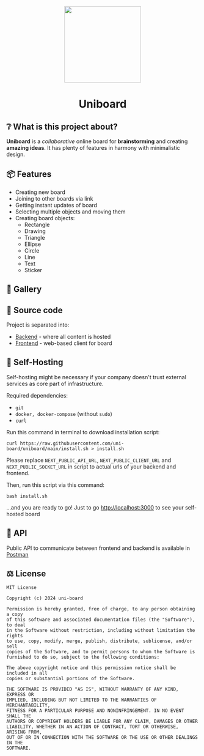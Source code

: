 <p align="center">
  <img width="200" src="https://github.com/uni-board/backend/assets/79582543/520cea7d-18a7-4bb8-8f92-dd7f03a92d29" />
</p>
<h1 align="center">Uniboard</h1>

## ❔ What is this project about?
**Uniboard** is a _collaborative_ online board for **brainstorming** and creating **amazing ideas**.
It has plenty of features in harmony with minimalistic design.

## 📦 Features
- Creating new board
- Joining to other boards via link
- Getting instant updates of board
- Selecting multiple objects and moving them
- Creating board objects:
  - Rectangle
  - Drawing
  - Triangle
  - Ellipse
  - Circle
  - Line
  - Text
  - Sticker

## 👀 Gallery

[](https://github.com/uni-board/uniboard/assets/79582543/e4557f01-bd0a-44db-a104-3a632df4487d)

## 📂 Source code

Project is separated into:
- [Backend](https://github.com/uni-board/backend) - where all content is hosted
- [Frontend](https://github.com/uni-board/frontend) - web-based client for board

## 🏡 Self-Hosting

Self-hosting might be necessary if your company doesn't trust external services as core part of infrastructure.

Required dependencies:
- `git`
- `docker, docker-compose` (without `sudo`)
- `curl`

Run this command in terminal to download installation script:
```shell
curl https://raw.githubusercontent.com/uni-board/uniboard/main/install.sh > install.sh
```
Please replace `NEXT_PUBLIC_API_URL`, `NEXT_PUBLIC_CLIENT_URL` and `NEXT_PUBLIC_SOCKET_URL`
in script to actual urls of your backend and frontend.

Then, run this script via this command:
```shell
bash install.sh
```

...and you are ready to go! Just to go [http://localhost:3000](http://localhost:3000) to see your self-hosted board

## 🌉 API
Public API to communicate between frontend and backend is available in [Postman](https://documenter.getpostman.com/view/33493459/2sA3JM61CJ)
## ⚖ License
```
MIT License

Copyright (c) 2024 uni-board

Permission is hereby granted, free of charge, to any person obtaining a copy
of this software and associated documentation files (the "Software"), to deal
in the Software without restriction, including without limitation the rights
to use, copy, modify, merge, publish, distribute, sublicense, and/or sell
copies of the Software, and to permit persons to whom the Software is
furnished to do so, subject to the following conditions:

The above copyright notice and this permission notice shall be included in all
copies or substantial portions of the Software.

THE SOFTWARE IS PROVIDED "AS IS", WITHOUT WARRANTY OF ANY KIND, EXPRESS OR
IMPLIED, INCLUDING BUT NOT LIMITED TO THE WARRANTIES OF MERCHANTABILITY,
FITNESS FOR A PARTICULAR PURPOSE AND NONINFRINGEMENT. IN NO EVENT SHALL THE
AUTHORS OR COPYRIGHT HOLDERS BE LIABLE FOR ANY CLAIM, DAMAGES OR OTHER
LIABILITY, WHETHER IN AN ACTION OF CONTRACT, TORT OR OTHERWISE, ARISING FROM,
OUT OF OR IN CONNECTION WITH THE SOFTWARE OR THE USE OR OTHER DEALINGS IN THE
SOFTWARE.
```
